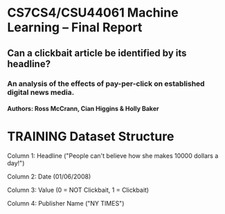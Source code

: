 # CS7CS4/CSU44061 Machine Learning – Final Report
## Can a clickbait article be identified by its headline?
### An analysis of the effects of pay-per-click on established digital news media.

#### Authors: Ross McCrann, Cian Higgins & Holly Baker

# TRAINING Dataset Structure
Column 1: Headline  ("People can't believe how she makes 10000 dollars a day!")

Column 2: Date (01/06/2008)

Column 3: Value (0 = NOT Clickbait, 1 = Clickbait)

Column 4: Publisher Name ("NY TIMES")
